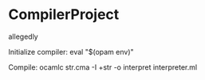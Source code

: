 # CompilerProject
allegedly

Initialize compiler: eval "$(opam env)"

Compile: ocamlc str.cma -I +str -o interpret interpreter.ml

